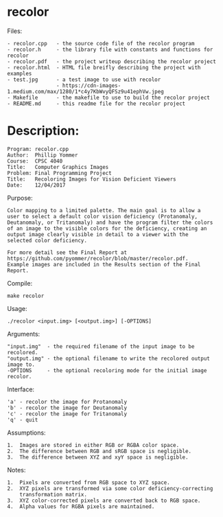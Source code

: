 # recolor

Files:

    - recolor.cpp   - the source code file of the recolor program
    - recolor.h     - the library file with constants and functions for recolor
    - recolor.pdf   - the project writeup describing the recolor project
    - recolor.html  - HTML file breifly describing the project with examples
    - test.jpg      - a test image to use with recolor
                    - https://cdn-images-1.medium.com/max/1280/1*c4y7KbWvyQFSz9u41ephVw.jpeg
    - Makefile      - the makefile to use to build the recolor project
    - README.md     - this readme file for the recolor project

# Description:

    Program: recolor.cpp
    Author:  Phillip Yommer
    Course:  CPSC 4040
    Title:   Computer Graphics Images
    Problem: Final Programming Project
    Title:   Recoloring Images for Vision Deficient Viewers
    Date:    12/04/2017

Purpose:

	Color mapping to a limited palette. The main goal is to allow a
	user to select a default color vision deficiency (Protanomaly,
	Deutanomaly, or Tritanomaly) and have the program filter the colors
	of an image to the visible colors for the deficiency, creating an
	output image clearly visible in detail to a viewer with the
	selected color deficiency.

    For more detail see the Final Report at
    https://github.com/pyommer/recolor/blob/master/recolor.pdf.
    Example images are included in the Results section of the Final Report.

Compile:

    make recolor

Usage:

    ./recolor <input.img> [<output.img>] [-OPTIONS]

Arguments:

    "input.img"  - the required filename of the input image to be recolored.
    "output.img" - the optional filename to write the recolored output image to.
    -OPTIONS     - the optional recoloring mode for the initial image recolor.

Interface:

    'a' - recolor the image for Protanomaly
    'b' - recolor the image for Deutanomaly
    'c' - recolor the image for Tritanomaly
    'q' - quit


Assumptions:

    1.  Images are stored in either RGB or RGBA color space.
    2.  The difference between RGB and sRGB space is negligible.
    3.  The difference between XYZ and xyY space is negligible.

Notes:

    1.  Pixels are converted from RGB space to XYZ space.
    2.  XYZ pixels are transformed via some color deficiency-correcting
        transformation matrix.
    3.  XYZ color-corrected pixels are converted back to RGB space.
    4.  Alpha values for RGBA pixels are maintained.
